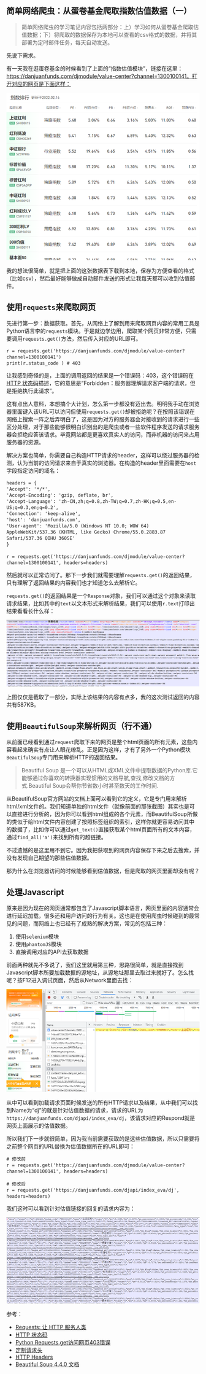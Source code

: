 ## 简单网络爬虫：从蛋卷基金爬取指数估值数据（一）

> 简单网络爬虫的学习笔记内容包括两部分：上）学习如何从蛋卷基金爬取估值数据；下）将爬取的数据保存为本地可以查看的csv格式的数据，并将其部署为定时邮件任务，每天自动发送。

先说下需求。

有一天我在逛蛋卷基金的时候看到了上面的“指数估值模块”，链接在这里：https://danjuanfunds.com/djmodule/value-center?channel=1300100141。打开对应的网页是下面这样：

![](./dj.png)

我的想法很简单，就是把上面的这张数据表下载到本地，保存为方便查看的格式（比如csv），然后最好能够做成自动邮件发送的形式让我每天都可以收到估值邮件。

## 使用`requests`来爬取网页

先进行第一步：数据获取。首先，从网络上了解到用来爬取网页内容的常用工具是Python语言李的`requests`模块。于是就边学边用，爬取某个网页非常方便，只需要调用`requests.get()`方法，然后传入对应的URL即可。

```
r = requests.get('https://danjuanfunds.com/djmodule/value-center?channel=1300100141')
print(r.status_code ) # 403
```

让我感到奇怪的是，上面的调用返回的结果是一个错误码：403，这个错误码在[HTTP 状态码](https://www.runoob.com/http/http-status-codes.html)描述，它的意思是“Forbidden：服务器理解请求客户端的请求，但是拒绝执行此请求”。

这有点出人意料，本想搞个大计划，怎么第一步都没有迈出去。明明我手动在浏览器里面键入该URL可以访问但使用`requests.get()`却被拒绝呢？在按照该错误在网络上搜索一阵之后弄明白了，这是因为对方的服务器会对接收到的请求进行一些区分处理，对于那些能够很明白识别出的是爬虫或者一些软件程序发送的请求服务器会拒绝应答该请求。毕竟网站都是更喜欢真实人的访问，而非机器的访问来占用服务器的资源。

解决方案也简单，你需要自己构造HTTP请求的header，这样可以绕过服务器的检测，认为当前的访问请求来自于真实的浏览器。在构造的header里面需要在`host`字段指定访问的域名：

```
headers = {
'Accept': '*/*',
'Accept-Encoding': 'gzip, deflate, br',
'Accept-Language': 'zh-CN,zh;q=0.8,zh-TW;q=0.7,zh-HK;q=0.5,en-US;q=0.3,en;q=0.2',
'Connection': 'keep-alive',
'host': 'danjuanfunds.com',
'User-agent': 'Mozilla/5.0 (Windows NT 10.0; WOW 64) AppleWebKit/537.36 (KHTML, like Gecko) Chrome/55.0.2883.87 Safari/537.36 QIHU 360SE'
}

r = requests.get('https://danjuanfunds.com/djmodule/value-center?channel=1300100141', headers=headers)
```

然后就可以正常访问了。那下一步我们就需要理解`requests.get()`的返回结果，只有理解了返回结果的内容我们也才知道怎么去解析它。

`requests.get()`的返回结果是一个`Response`对象，我们可以通过这个对象来读取请求结果，比如其中的`text`以文本形式来解析结果，我们可以使用`r.text`打印出结果看看长什么样：

![](./r-text.png)

上图仅仅是截取了一部分，实际上该结果的内容有点多，我的这次测试返回的内容共有587KB。


## 使用`BeautifulSoup`来解析网页（行不通）

从前面已经看到通过`request`爬取下来的网页是整个html页面的所有元素，这些内容看起来确实有点让人眼花缭乱。正是因为这样，才有了另外一个Python模块`BeautifulSoup`专门用来解析HTTP的返回结果。

> Beautiful Soup 是一个可以从HTML或XML文件中提取数据的Python库.它能够通过你喜欢的转换器实现惯用的文档导航,查找,修改文档的方式.Beautiful Soup会帮你节省数小时甚至数天的工作时间.

从BeautifulSoup官方网站的文档上面可以看到它的定义，它是专门用来解析html/xml文件的。我们知道单独的html文件（就像前面的那张截图）其实也是可以直接进行分析的，因为你可以看到html组成的各个元素，而BeautifulSoup所做的类似于给html文件内容创建了按照标签组织的索引，这样你就更容易访问其中的数据了，比如你可以通过`get_text()`直接获取某个html页面所有的文本内容，通过`find_all('a')`来找到所有的超链接。

不过遗憾的是这里用不到它。因为我把获取到的网页内容保存下来之后去搜索，并没有发现自己期望的那些估值数据。

那为什么在浏览器访问的时候能够看到估值数据，但是爬取的网页里面却没有呢？


## 处理Javascript


原来是因为现在的网页通常都包含了Javascript脚本语言，网页里面的内容通常会进行延迟加载，很多还和用户访问的行为有关。这也是在使用爬虫时候碰到的最常见的问题，而网络上也已经有了成熟的解决方案，常见的包括三种：

1. 使用`selenium`模块
2. 使用`phantomJS`模块
3. 直接调用对应的API去获取数据

前面两种就先不多说了，我们这里就用第三种，思路很简单，就是直接找到Javascript脚本所要加载数据的源地址，从源地址那里去取过来就好了。怎么找呢？按F12进入调试页面，然后从Network里面去找：

![](./find-js-respond.png)

从中可以看到加载请求页面时候发送的所有HTTP请求以及结果，从中我们可以找到Name为“dj”的就是针对估值数据的请求，请求的URL为`https://danjuanfunds.com/djapi/index_eva/dj`，该请求对应的Respond就是网页上面展示的估值数据。

所以我们下一步就很简单，因为我当前需要获取的是这些估值数据，所以只需要将之前整个网页的URL替换为估值数据所在的URL即可：

```
# 修改前
r = requests.get('https://danjuanfunds.com/djmodule/value-center?channel=1300100141', headers=headers)

# 修改后
r = requests.get('https://danjuanfunds.com/djapi/index_eva/dj', headers=headers)
```

我们这时可以看到针对估值链接的回复的请求内容为：

![](./r-text-iv.png)


参考：

- [Requests: 让 HTTP 服务人类](https://docs.python-requests.org/zh_CN/latest/)
- [HTTP 状态码](https://www.runoob.com/http/http-status-codes.html)
- [Python Requests.get访问网页403错误](https://zhuanlan.zhihu.com/p/35853860)
- [定制请求头](https://docs.python-requests.org/zh_CN/latest/user/quickstart.html#id6)
- [HTTP Headers](https://developer.mozilla.org/zh-CN/docs/Web/HTTP/Headers)
- [Beautiful Soup 4.4.0 文档](https://beautifulsoup.readthedocs.io/zh_CN/v4.4.0/)
